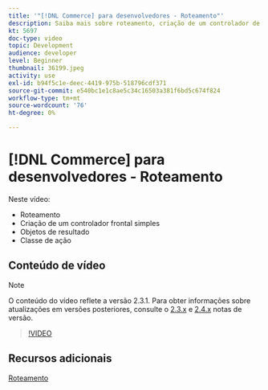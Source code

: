 ```yaml
---
title: '"[!DNL Commerce] para desenvolvedores - Roteamento"'
description: Saiba mais sobre roteamento, criação de um controlador de primeiro plano simples, objetos de resultado, classe de ação.
kt: 5697
doc-type: video
topic: Development
audience: developer
level: Beginner
thumbnail: 36199.jpeg
activity: use
exl-id: b94f5c1e-deec-4419-975b-518796cdf371
source-git-commit: e540bc1e1c8ae5c34c16503a381f6bd5c674f824
workflow-type: tm+mt
source-wordcount: '76'
ht-degree: 0%

---
```


# [!DNL Commerce] para desenvolvedores - Roteamento

Neste vídeo:

- Roteamento
- Criação de um controlador frontal simples
- Objetos de resultado
- Classe de ação

## Conteúdo de vídeo

>[!NOTE]
>
>O conteúdo do vídeo reflete a versão 2.3.1. Para obter informações sobre atualizações em versões posteriores, consulte o [ 2.3.x](https://devdocs.magento.com/guides/v2.3/release-notes/bk-release-notes.html) e [2.4.x](https://devdocs.magento.com/guides/v2.4/release-notes/bk-release-notes.html) notas de versão.

>[!VIDEO](https://video.tv.adobe.com/v/36199?quality=12&learn=on)

## Recursos adicionais

[Roteamento](https://devdocs.magento.com/guides/v2.4/extension-dev-guide/routing.html)
